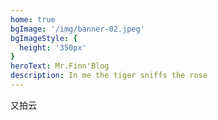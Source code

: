```yaml
---
home: true
bgImage: '/img/banner-02.jpeg'
bgImageStyle: {
  height: '350px'
}
heroText: Mr.Finn'Blog
description: In me the tiger sniffs the rose
---
```

又拍云